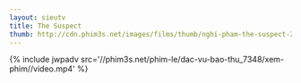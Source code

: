 ```yaml
---
layout: sieutv
title: The Suspect
thumb: http://cdn.phim3s.net/images/films/thumb/nghi-pham-the-suspect-2013.jpg
---
```

{% include jwpadv src='//phim3s.net/phim-le/dac-vu-bao-thu_7348/xem-phim//video.mp4' %}